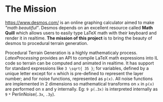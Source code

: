 # The Mission

https://www.desmos.com/ is an online graphing calculator aimed to make *"math beautiful"*. Desmos depends on an excellent resource called **Math Quill** which allows users to easily type LaTeX math with their keyboard and render it in realtime. **The mission of this project** is to bring the beauty of desmos to procedural terrain generation.

Procedural Terrain Generation is a highly mathematicaly process. *LatexProcessing* provides an API to compile LaTeX math expressions into IL code so terrain can be computed and animated in realtime. It has support for standard expressions like `3 \sqrt{ 35 }`; for variables, defined by a unique letter except for `n` which is pre-defined to represent the layer number; and for noise functions, represented as `p(x)`. All noise functions are implemented in 2 dimensions so mathematical transforms on `x` in `p(x)` are performed on x and y internally. Eg: `9 p(.3x)` is interpreted internally as `9` `*` PerlinNoise(`.3x`, `.3y`).
